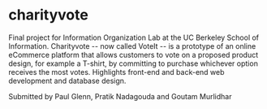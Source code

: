 # charityvote
Final project for Information Organization Lab at the UC Berkeley School of Information. Charityvote -- now called VoteIt -- is a prototype of an online eCommerce platform that allows customers to vote on a proposed product design, for example a T-shirt, by committing to purchase whichever option receives the most votes. Highlights front-end and back-end web development and database design.

Submitted by Paul Glenn, Pratik Nadagouda and Goutam Murlidhar
